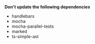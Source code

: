 **Don't update the following dependencies**

-   handlebars
-   mocha
-   mocha-parallel-tests
-   marked
-   ts-simple-ast
